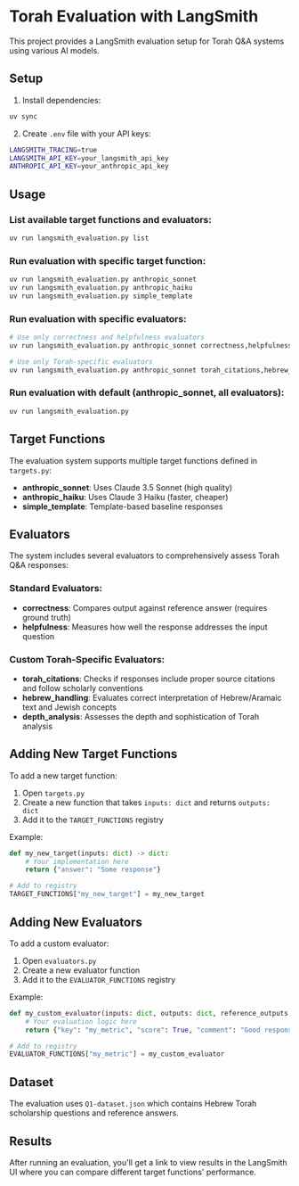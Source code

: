 # Torah Evaluation with LangSmith

This project provides a LangSmith evaluation setup for Torah Q&A systems using various AI models.

## Setup

1. Install dependencies:
```bash
uv sync
```

2. Create `.env` file with your API keys:
```bash
LANGSMITH_TRACING=true
LANGSMITH_API_KEY=your_langsmith_api_key
ANTHROPIC_API_KEY=your_anthropic_api_key
```

## Usage

### List available target functions and evaluators:
```bash
uv run langsmith_evaluation.py list
```

### Run evaluation with specific target function:
```bash
uv run langsmith_evaluation.py anthropic_sonnet
uv run langsmith_evaluation.py anthropic_haiku
uv run langsmith_evaluation.py simple_template
```

### Run evaluation with specific evaluators:
```bash
# Use only correctness and helpfulness evaluators
uv run langsmith_evaluation.py anthropic_sonnet correctness,helpfulness

# Use only Torah-specific evaluators
uv run langsmith_evaluation.py anthropic_sonnet torah_citations,hebrew_handling
```

### Run evaluation with default (anthropic_sonnet, all evaluators):
```bash
uv run langsmith_evaluation.py
```

## Target Functions

The evaluation system supports multiple target functions defined in `targets.py`:

- **anthropic_sonnet**: Uses Claude 3.5 Sonnet (high quality)
- **anthropic_haiku**: Uses Claude 3 Haiku (faster, cheaper)
- **simple_template**: Template-based baseline responses

## Evaluators

The system includes several evaluators to comprehensively assess Torah Q&A responses:

### Standard Evaluators:
- **correctness**: Compares output against reference answer (requires ground truth)
- **helpfulness**: Measures how well the response addresses the input question

### Custom Torah-Specific Evaluators:
- **torah_citations**: Checks if responses include proper source citations and follow scholarly conventions
- **hebrew_handling**: Evaluates correct interpretation of Hebrew/Aramaic text and Jewish concepts
- **depth_analysis**: Assesses the depth and sophistication of Torah analysis

## Adding New Target Functions

To add a new target function:

1. Open `targets.py`
2. Create a new function that takes `inputs: dict` and returns `outputs: dict`
3. Add it to the `TARGET_FUNCTIONS` registry

Example:
```python
def my_new_target(inputs: dict) -> dict:
    # Your implementation here
    return {"answer": "Some response"}

# Add to registry
TARGET_FUNCTIONS["my_new_target"] = my_new_target
```

## Adding New Evaluators

To add a custom evaluator:

1. Open `evaluators.py` 
2. Create a new evaluator function
3. Add it to the `EVALUATOR_FUNCTIONS` registry

Example:
```python
def my_custom_evaluator(inputs: dict, outputs: dict, reference_outputs: dict):
    # Your evaluation logic here
    return {"key": "my_metric", "score": True, "comment": "Good response"}

# Add to registry  
EVALUATOR_FUNCTIONS["my_metric"] = my_custom_evaluator
```

## Dataset

The evaluation uses `Q1-dataset.json` which contains Hebrew Torah scholarship questions and reference answers.

## Results

After running an evaluation, you'll get a link to view results in the LangSmith UI where you can compare different target functions' performance.
